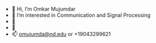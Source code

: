 - 👋 Hi, I’m Omkar Mujumdar
- 👀 I’m interested in Communication and Signal Processing
- 🌱 
- 💞️ 
- 📫 omujumda@nd.edu or +19043299621

<!---
mujum96/mujum96 is a ✨ special ✨ repository because its `README.md` (this file) appears on your GitHub profile.
You can click the Preview link to take a look at your changes.
--->
